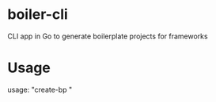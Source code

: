 # boiler-cli
CLI app in Go to generate boilerplate projects for frameworks

# Usage
usage: "create-bp <framework> <projectname>"
